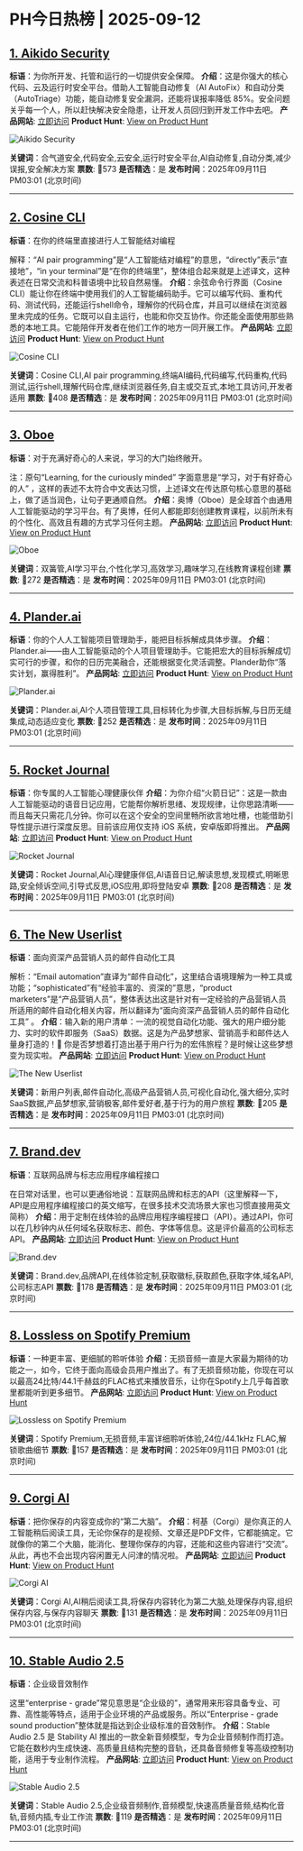 # PH今日热榜 | 2025-09-12

## [1. Aikido Security](https://www.producthunt.com/products/aikido-2?utm_campaign=producthunt-api&utm_medium=api-v2&utm_source=Application%3A+dev+%28ID%3A+189358%29)
**标语**：为你所开发、托管和运行的一切提供安全保障。
**介绍**：这是你强大的核心代码、云及运行时安全平台。借助人工智能自动修复（AI AutoFix）和自动分类（AutoTriage）功能，能自动修复安全漏洞，还能将误报率降低 85%。安全问题关乎每一个人，所以赶快解决安全隐患，让开发人员回归到开发工作中去吧。
**产品网站**: [立即访问](https://www.producthunt.com/r/CNNH4NU7GRQJM3?utm_campaign=producthunt-api&utm_medium=api-v2&utm_source=Application%3A+dev+%28ID%3A+189358%29)
**Product Hunt**: [View on Product Hunt](https://www.producthunt.com/products/aikido-2?utm_campaign=producthunt-api&utm_medium=api-v2&utm_source=Application%3A+dev+%28ID%3A+189358%29)

![Aikido Security](https://ph-files.imgix.net/a98cb3ff-5108-409b-93ad-ea5a654c349b.png?auto=format)

**关键词**：合气道安全,代码安全,云安全,运行时安全平台,AI自动修复,自动分类,减少误报,安全解决方案
**票数**: 🔺573
**是否精选**：是
**发布时间**：2025年09月11日 PM03:01 (北京时间)

---

## [2. Cosine CLI](https://www.producthunt.com/products/cosine?utm_campaign=producthunt-api&utm_medium=api-v2&utm_source=Application%3A+dev+%28ID%3A+189358%29)
**标语**：在你的终端里直接进行人工智能结对编程

解释：“AI pair programming”是“人工智能结对编程”的意思，“directly”表示“直接地”，“in your terminal”是“在你的终端里”，整体组合起来就是上述译文，这种表述在日常交流和科普语境中比较自然易懂。
**介绍**：余弦命令行界面（Cosine CLI）能让你在终端中使用我们的人工智能编码助手。它可以编写代码、重构代码、测试代码，还能运行shell命令，理解你的代码仓库，并且可以继续在浏览器里未完成的任务。它既可以自主运行，也能和你交互协作。你还能全面使用那些熟悉的本地工具。它能陪伴开发者在他们工作的地方一同开展工作。
**产品网站**: [立即访问](https://www.producthunt.com/r/ZFLBVVMYDNN7S4?utm_campaign=producthunt-api&utm_medium=api-v2&utm_source=Application%3A+dev+%28ID%3A+189358%29)
**Product Hunt**: [View on Product Hunt](https://www.producthunt.com/products/cosine?utm_campaign=producthunt-api&utm_medium=api-v2&utm_source=Application%3A+dev+%28ID%3A+189358%29)

![Cosine CLI](https://ph-files.imgix.net/d20f489e-031a-4c53-a51d-316ba2b4fe72.png?auto=format)

**关键词**：Cosine CLI,AI pair programming,终端AI编码,代码编写,代码重构,代码测试,运行shell,理解代码仓库,继续浏览器任务,自主或交互式,本地工具访问,开发者适用
**票数**: 🔺408
**是否精选**：是
**发布时间**：2025年09月11日 PM03:01 (北京时间)

---

## [3. Oboe](https://www.producthunt.com/products/oboe-2?utm_campaign=producthunt-api&utm_medium=api-v2&utm_source=Application%3A+dev+%28ID%3A+189358%29)
**标语**：对于充满好奇心的人来说，学习的大门始终敞开。

注：原句“Learning, for the curiously minded” 字面意思是“学习，对于有好奇心的人” ，这样的表述不太符合中文表达习惯，上述译文在传达原句核心意思的基础上，做了适当润色，让句子更通顺自然。
**介绍**：奥博（Oboe）是全球首个由通用人工智能驱动的学习平台。有了奥博，任何人都能即刻创建教育课程，以前所未有的个性化、高效且有趣的方式学习任何主题。
**产品网站**: [立即访问](https://www.producthunt.com/r/ABMSXCYSXVJW5B?utm_campaign=producthunt-api&utm_medium=api-v2&utm_source=Application%3A+dev+%28ID%3A+189358%29)
**Product Hunt**: [View on Product Hunt](https://www.producthunt.com/products/oboe-2?utm_campaign=producthunt-api&utm_medium=api-v2&utm_source=Application%3A+dev+%28ID%3A+189358%29)

![Oboe](https://ph-files.imgix.net/5ea10ea2-4f69-4726-a9f8-f84aa586ba8a.jpeg?auto=format)

**关键词**：双簧管,AI学习平台,个性化学习,高效学习,趣味学习,在线教育课程创建
**票数**: 🔺272
**是否精选**：是
**发布时间**：2025年09月11日 PM03:01 (北京时间)

---

## [4. Plander.ai](https://www.producthunt.com/products/plander-ai?utm_campaign=producthunt-api&utm_medium=api-v2&utm_source=Application%3A+dev+%28ID%3A+189358%29)
**标语**：你的个人人工智能项目管理助手，能把目标拆解成具体步骤。
**介绍**：Plander.ai——由人工智能驱动的个人项目管理助手。它能把宏大的目标拆解成切实可行的步骤，和你的日历完美融合，还能根据变化灵活调整。Plander助你“落实计划，赢得胜利”。
**产品网站**: [立即访问](https://www.producthunt.com/r/C6OJEPJK5U5ODD?utm_campaign=producthunt-api&utm_medium=api-v2&utm_source=Application%3A+dev+%28ID%3A+189358%29)
**Product Hunt**: [View on Product Hunt](https://www.producthunt.com/products/plander-ai?utm_campaign=producthunt-api&utm_medium=api-v2&utm_source=Application%3A+dev+%28ID%3A+189358%29)

![Plander.ai](https://ph-files.imgix.net/22d27ae5-5640-42e9-be5d-8d29a34d5bb5.png?auto=format)

**关键词**：Plander.ai,AI个人项目管理工具,目标转化为步骤,大目标拆解,与日历无缝集成,动态适应变化
**票数**: 🔺252
**是否精选**：是
**发布时间**：2025年09月11日 PM03:01 (北京时间)

---

## [5. Rocket Journal](https://www.producthunt.com/products/rocket-journal?utm_campaign=producthunt-api&utm_medium=api-v2&utm_source=Application%3A+dev+%28ID%3A+189358%29)
**标语**：你专属的人工智能心理健康伙伴
**介绍**：为你介绍“火箭日记”：这是一款由人工智能驱动的语音日记应用，它能帮你解析思绪、发现规律，让你思路清晰——而且每天只需花几分钟。你可以在这个安全的空间里畅所欲言地吐槽，也能借助引导性提示进行深度反思。目前该应用仅支持 iOS 系统，安卓版即将推出。
**产品网站**: [立即访问](https://www.producthunt.com/r/B5MFREULEUGZ76?utm_campaign=producthunt-api&utm_medium=api-v2&utm_source=Application%3A+dev+%28ID%3A+189358%29)
**Product Hunt**: [View on Product Hunt](https://www.producthunt.com/products/rocket-journal?utm_campaign=producthunt-api&utm_medium=api-v2&utm_source=Application%3A+dev+%28ID%3A+189358%29)

![Rocket Journal](https://ph-files.imgix.net/4b639d5a-b7de-4010-8144-c6fc53a28b46.png?auto=format)

**关键词**：Rocket Journal,AI心理健康伴侣,AI语音日记,解读思想,发现模式,明晰思路,安全倾诉空间,引导式反思,iOS应用,即将登陆安卓
**票数**: 🔺208
**是否精选**：是
**发布时间**：2025年09月11日 PM03:01 (北京时间)

---

## [6. The New Userlist](https://www.producthunt.com/products/userlist?utm_campaign=producthunt-api&utm_medium=api-v2&utm_source=Application%3A+dev+%28ID%3A+189358%29)
**标语**：面向资深产品营销人员的邮件自动化工具

解析：“Email automation”直译为“邮件自动化”，这里结合语境理解为一种工具或功能；“sophisticated”有“经验丰富的、资深的”意思，“product marketers”是“产品营销人员”，整体表达出这是针对有一定经验的产品营销人员所适用的邮件自动化相关内容，所以翻译为“面向资深产品营销人员的邮件自动化工具” 。
**介绍**：输入新的用户清单：一流的视觉自动化功能、强大的用户细分能力、实时的软件即服务（SaaS）数据。这是为产品梦想家、营销高手和邮件达人量身打造的！🎩 你是否梦想着打造出基于用户行为的宏伟旅程？是时候让这些梦想变为现实啦。
**产品网站**: [立即访问](https://www.producthunt.com/r/AOHGMHZKADNGKU?utm_campaign=producthunt-api&utm_medium=api-v2&utm_source=Application%3A+dev+%28ID%3A+189358%29)
**Product Hunt**: [View on Product Hunt](https://www.producthunt.com/products/userlist?utm_campaign=producthunt-api&utm_medium=api-v2&utm_source=Application%3A+dev+%28ID%3A+189358%29)

![The New Userlist](https://ph-files.imgix.net/e4172ab3-fdce-417c-8fc4-553736bc258f.png?auto=format)

**关键词**：新用户列表,邮件自动化,高级产品营销人员,可视化自动化,强大细分,实时SaaS数据,产品梦想家,营销极客,邮件爱好者,基于行为的用户旅程
**票数**: 🔺205
**是否精选**：是
**发布时间**：2025年09月11日 PM03:01 (北京时间)

---

## [7. Brand.dev](https://www.producthunt.com/products/brand-dev?utm_campaign=producthunt-api&utm_medium=api-v2&utm_source=Application%3A+dev+%28ID%3A+189358%29)
**标语**：互联网品牌与标志应用程序编程接口

在日常对话里，也可以更通俗地说：互联网品牌和标志的API（这里解释一下，API是应用程序编程接口的英文缩写，在很多技术交流场景大家也习惯直接用英文简称）
**介绍**：用于定制在线体验的品牌应用程序编程接口（API）。通过API，你可以在几秒钟内从任何域名获取标志、颜色、字体等信息。这是评价最高的公司标志API。
**产品网站**: [立即访问](https://www.producthunt.com/r/ADOCUNYJ2GU5QM?utm_campaign=producthunt-api&utm_medium=api-v2&utm_source=Application%3A+dev+%28ID%3A+189358%29)
**Product Hunt**: [View on Product Hunt](https://www.producthunt.com/products/brand-dev?utm_campaign=producthunt-api&utm_medium=api-v2&utm_source=Application%3A+dev+%28ID%3A+189358%29)

![Brand.dev](https://ph-files.imgix.net/484c2329-cb30-4bd8-b192-44f23524cba1.png?auto=format)

**关键词**：Brand.dev,品牌API,在线体验定制,获取徽标,获取颜色,获取字体,域名API,公司标志API
**票数**: 🔺178
**是否精选**：是
**发布时间**：2025年09月11日 PM03:01 (北京时间)

---

## [8. Lossless on Spotify Premium](https://www.producthunt.com/products/spotify?utm_campaign=producthunt-api&utm_medium=api-v2&utm_source=Application%3A+dev+%28ID%3A+189358%29)
**标语**：一种更丰富、更细腻的聆听体验
**介绍**：无损音频一直是大家最为期待的功能之一，如今，它终于面向高级会员用户推出了。有了无损音频功能，你现在可以以最高24比特/44.1千赫兹的FLAC格式来播放音乐，让你在Spotify上几乎每首歌里都能听到更多细节。
**产品网站**: [立即访问](https://www.producthunt.com/r/K7EQ6WISX3RCPO?utm_campaign=producthunt-api&utm_medium=api-v2&utm_source=Application%3A+dev+%28ID%3A+189358%29)
**Product Hunt**: [View on Product Hunt](https://www.producthunt.com/products/spotify?utm_campaign=producthunt-api&utm_medium=api-v2&utm_source=Application%3A+dev+%28ID%3A+189358%29)

![Lossless on Spotify Premium](https://ph-files.imgix.net/07dd6a3b-f339-4207-817a-79c31849e6d9.png?auto=format)

**关键词**：Spotify Premium,无损音频,丰富详细聆听体验,24位/44.1kHz FLAC,解锁歌曲细节
**票数**: 🔺157
**是否精选**：是
**发布时间**：2025年09月11日 PM03:01 (北京时间)

---

## [9. Corgi AI](https://www.producthunt.com/products/corgi-ai?utm_campaign=producthunt-api&utm_medium=api-v2&utm_source=Application%3A+dev+%28ID%3A+189358%29)
**标语**：把你保存的内容变成你的“第二大脑”。
**介绍**：柯基（Corgi）是你真正的人工智能稍后阅读工具，无论你保存的是视频、文章还是PDF文件，它都能搞定。它就像你的第二个大脑，能消化、整理你保存的内容，还能和这些内容进行“交流”。从此，再也不会出现内容闲置无人问津的情况啦。
**产品网站**: [立即访问](https://www.producthunt.com/r/QLWPC7HXQKY652?utm_campaign=producthunt-api&utm_medium=api-v2&utm_source=Application%3A+dev+%28ID%3A+189358%29)
**Product Hunt**: [View on Product Hunt](https://www.producthunt.com/products/corgi-ai?utm_campaign=producthunt-api&utm_medium=api-v2&utm_source=Application%3A+dev+%28ID%3A+189358%29)

![Corgi AI](https://ph-files.imgix.net/ddbfd0d5-6a85-408e-8b1f-0100e59c07b1.png?auto=format)

**关键词**：Corgi AI,AI稍后阅读工具,将保存内容转化为第二大脑,处理保存内容,组织保存内容,与保存内容聊天
**票数**: 🔺131
**是否精选**：是
**发布时间**：2025年09月11日 PM03:01 (北京时间)

---

## [10. Stable Audio 2.5](https://www.producthunt.com/products/stable-diffusion?utm_campaign=producthunt-api&utm_medium=api-v2&utm_source=Application%3A+dev+%28ID%3A+189358%29)
**标语**：企业级音效制作

这里“enterprise - grade”常见意思是“企业级的”，通常用来形容具备专业、可靠、高性能等特点，适用于企业环境的产品或服务。所以“Enterprise - grade sound production”整体就是指达到企业级标准的音效制作。
**介绍**：Stable Audio 2.5 是 Stability AI 推出的一款全新音频模型，专为企业音频制作而打造。它能在数秒内生成快速、高质量且结构完整的音轨，还具备音频修复等高级控制功能，适用于专业制作流程。
**产品网站**: [立即访问](https://www.producthunt.com/r/7ZDBI3I75WBBRQ?utm_campaign=producthunt-api&utm_medium=api-v2&utm_source=Application%3A+dev+%28ID%3A+189358%29)
**Product Hunt**: [View on Product Hunt](https://www.producthunt.com/products/stable-diffusion?utm_campaign=producthunt-api&utm_medium=api-v2&utm_source=Application%3A+dev+%28ID%3A+189358%29)

![Stable Audio 2.5](https://ph-files.imgix.net/9fc53dd2-0f35-4520-9d47-e48fe6978812.jpeg?auto=format)

**关键词**：Stable Audio 2.5,企业级音频制作,音频模型,快速高质量音频,结构化音轨,音频内插,专业工作流
**票数**: 🔺119
**是否精选**：是
**发布时间**：2025年09月11日 PM03:01 (北京时间)

---

